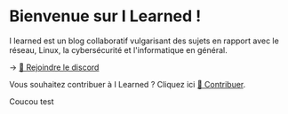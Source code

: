 # Bienvenue sur I Learned !

I learned est un blog collaboratif vulgarisant des sujets en rapport avec le réseau, Linux, la cybersécurité et l'informatique en général.

-> [💬 Rejoindre le discord](https://discord.gg/23g43s2AF3)

Vous souhaitez contribuer à I Learned ? Cliquez ici [🤝 Contribuer](https://git.ilearned.eu/I_Learned/Website/wiki/%F0%9F%A4%9D-Contribuer).

Coucou test
